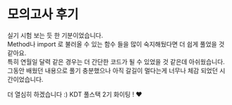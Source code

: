 # 모의고사 후기 

실기 시험 보는 듯 한 기분이었습니다.<br/>
Method나 import 로 불러올 수 있는 함수 들을 많이 숙지해뒀다면
더 쉽게 풀었을 것 같아요.<br/>
특히 연월일 달력 같은 경우는 더 간단한 코드가 될 수 있었을 것 같은데 아쉬웠습니다.<br/>
그동안 배웠던 내용으로 풀기 충분했으나 아직 갈길이 멀다는게 너무나 체감 되었던 시간이었습니다.

더 열심히 하겠습니다 :)
KDT 풀스택 2기 화이팅 ! ♥

